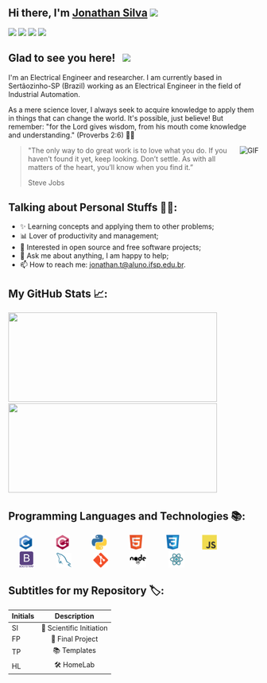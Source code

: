 ## Hi there, I'm <a href="https://www.github.com/JonathanTSilva/" target="_blank">Jonathan Silva</a> <img src="https://media.giphy.com/media/hvRJCLFzcasrR4ia7z/giphy.gif" width="25px">

[![](https://img.shields.io/badge/GitHub-100000?style=for-the-badge&logo=github&logoColor=white)](https://www.github.com/JonathanTSilva/)
[![](https://img.shields.io/badge/linkedin-%230077B5.svg?&style=for-the-badge&logo=linkedin&logoColor=white)](https://www.linkedin.com/in/JonathanTSilva/)
[![](https://img.shields.io/badge/YouTube-FF0000?style=for-the-badge&logo=youtube&logoColor=white)](https://www.youtube.com/channel/UCEqsLtzTIW-M81vMbQ8msnQ/featured)
[![](https://img.shields.io/badge/Gmail-D14836?style=for-the-badge&logo=gmail&logoColor=white)](mailto:jonathan.t@aluno.ifsp.edu.br)

## Glad to see you here! &nbsp; [![](https://views.whatilearened.today/views/github/JonathanTSilva/JonathanTSilva.svg)](http://github.com/JonathanTSilva/JonathanTSilva)

I'm an Electrical Engineer and researcher. I am currently based in Sertãozinho-SP (Brazil) working as an Electrical Engineer in the field of Industrial Automation.

As a mere science lover, I always seek to acquire knowledge to apply them in things that can change the world. It's possible, just believe! But remember: "for the Lord gives wisdom, from his mouth come knowledge and understanding." (Proverbs 2:6) 🙏🏻

<img align="right" alt="GIF" src="https://media.giphy.com/media/w60Q8TMl92U5hCq3Zb/giphy.gif" height="325" />

>"The only way to do great work is to love what you do. If you haven’t found it yet, keep looking. Don’t settle. As with all matters of the heart, you’ll know when you find it.” 
>
>Steve Jobs

## Talking about Personal Stuffs 🧑🏻:
* ✨ Learning concepts and applying them to other problems;
* 📊 Lover of productivity and management;
* 🤝 Interested in open source and free software projects;
* 💬 Ask me about anything, I am happy to help;
* 📫 How to reach me: jonathan.t@aluno.ifsp.edu.br.

## My GitHub Stats 📈:
<!-- Utilizar este quando estiver mais linguagens e igualar as larguras das imagens, para ficarem side-by-side-->
<p float="left">
  <img height="180em" width="420em" src="https://github-readme-stats.vercel.app/api?username=JonathanTSilva&show_icons=true&hide_border=true&&count_private=true&include_all_commits=true" /> 
  <img height="180em" width="420em" src="https://github-readme-stats.vercel.app/api/top-langs/?username=JonathanTSilva&exclude_repo=KNN-Image-Classification&show_icons=true&hide_border=true&layout=compact&langs_count=8"/>
</p>
<!-- Utilizar este quando estiver desalinhando as imagens, uma em cima da outra
![](https://github-readme-stats.vercel.app/api?username=JonathanTSilva&show_icons=true&hide_border=true&&count_private=true&include_all_commits=true) ![](https://github-readme-stats.vercel.app/api/top-langs/?username=JonathanTSilva&exclude_repo=KNN-Image-Classification&show_icons=true&hide_border=true&layout=compact&langs_count=8)-->

## Programming Languages and Technologies 📚:
<img src = 'https://github.com/JonathanTSilva/JonathanTSilva/blob/main/Images/c-original.svg' width='30' hspace="20" /> <img src = 'https://github.com/JonathanTSilva/JonathanTSilva/blob/main/Images/cpp.svg' width='30' hspace="20" /> <img src = 'https://github.com/JonathanTSilva/JonathanTSilva/blob/main/Images/python2.png' height='30' hspace="20" />  <img src = 'https://github.com/JonathanTSilva/JonathanTSilva/blob/main/Images/html.svg' width='30' hspace="20" /> <img src = 'https://github.com/JonathanTSilva/JonathanTSilva/blob/main/Images/css.svg' width='30' hspace="20" /> <img src = 'https://github.com/JonathanTSilva/JonathanTSilva/blob/main/Images/js.svg' width='30' hspace="20" /> <img src = 'https://github.com/JonathanTSilva/JonathanTSilva/blob/main/Images/bootstrap.svg' width='33' hspace="20" /> <img src = 'https://github.com/JonathanTSilva/JonathanTSilva/blob/main/Images/sql.svg' width='30' hspace="20" /> <img src = 'https://github.com/JonathanTSilva/JonathanTSilva/blob/main/Images/git.svg' width='30' hspace="20" /> <img src = 'https://github.com/JonathanTSilva/JonathanTSilva/blob/main/Images/nodejs.svg' width='33' hspace="20" /> <img src = 'https://github.com/JonathanTSilva/JonathanTSilva/blob/main/Images/react.svg' width='33' hspace="20" />

## Subtitles for my Repository 🏷:
| Initials     | Description              |
| :----------- | :-----------:            |
| SI           | 🔬 Scientific Initiation |
| FP           | 🧾 Final Project         |
| TP           | 📚 Templates             |
| HL           | 🛠 HomeLab               |
